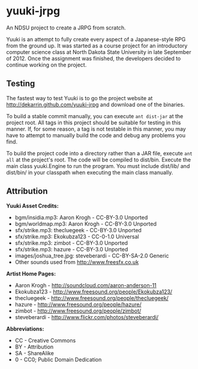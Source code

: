 yuuki-jrpg
===========

An NDSU project to create a JRPG from scratch.

Yuuki is an attempt to fully create every aspect of a Japanese-style RPG from
the ground up. It was started as a course project for an introductory computer
science class at North Dakota State University in late September of 2012. Once
the assignment was finished, the developers decided to continue working on the
project.


Testing
-------
The fastest way to test Yuuki is to go the project website at
http://dekarrin.github.com/yuuki-jrpg and download one of the binaries.

To build a stable commit manually, you can execute `ant dist-jar` at the
project root. All tags in this project should be suitable for testing in this
manner. If, for some reason, a tag is not testable in this manner, you may have
to attempt to manually build the code and debug any problems you find.

To build the project code into a directory rather than a JAR file, execute `ant
all` at the project's root. The code will be compiled to dist/bin. Execute the
main class yuuki.Engine to run the program. You must include dist/lib/ and
dist/bin/ in your classpath when executing the main class manually.

Attribution
-----------
**Yuuki Asset Credits:**
* bgm/insidia.mp3: Aaron Krogh - CC-BY-3.0 Unported
* bgm/worldmap.mp3: Aaron Krogh - CC-BY-3.0 Unported
* sfx/strike.mp3: thecluegeek - CC-BY-3.0 Unported
* sfx/strike.mp3: Ekokubza123 - CC-0-1.0 Universal
* sfx/strike.mp3: zimbot - CC-BY-3.0 Unported
* sfx/strike.mp3: hazure - CC-BY-3.0 Unported
* images/joshua_tree.jpg: steveberardi - CC-BY-SA-2.0 Generic
* Other sounds used from http://www.freesfx.co.uk

**Artist Home Pages:**
* Aaron Krogh - http://soundcloud.com/aaron-anderson-11
* Ekokubza123 - http://www.freesound.org/people/Ekokubza123/
* thecluegeek - http://www.freesound.org/people/thecluegeek/
* hazure - http://www.freesound.org/people/hazure/
* zimbot - http://www.freesound.org/people/zimbot/
* steveberardi - http://www.flickr.com/photos/steveberardi/

**Abbreviations:**
* CC - Creative Commons
* BY - Attribution
* SA - ShareAlike
* 0 - CC0; Public Domain Dedication